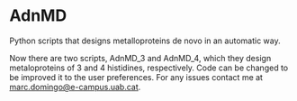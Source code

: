 # AdnMD
Python scripts that designs metalloproteins de novo in an automatic way.

Now there are two scripts, AdnMD_3 and AdnMD_4, which they design metaloproteins of 3 and 4 histidines, respectively.
Code can be changed to be improved it to the user preferences. For any issues contact me at marc.domingo@e-campus.uab.cat.

